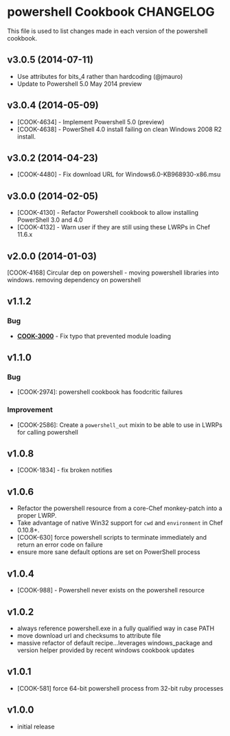 powershell Cookbook CHANGELOG
=============================
This file is used to list changes made in each version of the powershell cookbook.

v3.0.5 (2014-07-11)
-------------------
- Use attributes for bits_4 rather than hardcoding (@jmauro)
- Update to Powershell 5.0 May 2014 preview

v3.0.4 (2014-05-09)
-------------------
- [COOK-4634] - Implement Powershell 5.0 (preview)
- [COOK-4638] - PowerShell 4.0 install failing on clean Windows 2008 R2 install.

v3.0.2 (2014-04-23)
-------------------
- [COOK-4480] - Fix download URL for Windows6.0-KB968930-x86.msu

v3.0.0 (2014-02-05)
-------------------
* [COOK-4130] - Refactor Powershell cookbook to allow installing PowerShell 3.0 and 4.0
* [COOK-4132] - Warn user if they are still using these LWRPs in Chef 11.6.x

v2.0.0 (2014-01-03)
-------------------
[COOK-4168] Circular dep on powershell - moving powershell libraries into windows. removing dependency on powershell

v1.1.2
------
### Bug
- **[COOK-3000](https://tickets.opscode.com/browse/COOK-3000)** - Fix typo that prevented module loading

v1.1.0
------
### Bug
- [COOK-2974]: powershell cookbook has foodcritic failures

### Improvement
- [COOK-2586]: Create a `powershell_out` mixin to be able to use in LWRPs for calling powershell

v1.0.8
------
- [COOK-1834] - fix broken notifies

v1.0.6
------
- Refactor the powershell resource from a core-Chef monkey-patch into a proper LWRP.
- Take advantage of native Win32 support for `cwd` and `environment` in Chef 0.10.8+.
- [COOK-630] force powershell scripts to terminate immediately and return an error code on failure
- ensure more sane default options are set on PowerShell process

v1.0.4
------
- [COOK-988] - Powershell never exists on the powershell resource

v1.0.2
------
- always reference powershell.exe in a fully qualified way in case PATH
- move download url and checksums to attribute file
- massive refactor of default recipe...leverages windows_package and version helper provided by recent windows cookbook updates

v1.0.1
------
- [COOK-581] force 64-bit powershell process from 32-bit ruby processes

v1.0.0
------
- initial release
